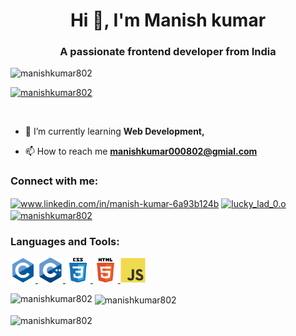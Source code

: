 <h1 align="center">Hi 👋, I'm Manish kumar</h1>
<h3 align="center">A passionate frontend developer from India</h3>

<p align="left"> <img src="https://komarev.com/ghpvc/?username=manishkumar802&label=Profile%20views&color=0e75b6&style=flat" alt="manishkumar802" /> </p>

<p align="left"> <a href="https://github.com/ryo-ma/github-profile-trophy"><img src="https://github-profile-trophy.vercel.app/?username=manishkumar802" alt="manishkumar802" /></a> </p>

<p align="left"> <a href="https://twitter.com/" target="blank"><img src="https://img.shields.io/twitter/follow/?logo=twitter&style=for-the-badge" alt="" /></a> </p>

- 🌱 I’m currently learning **Web Development,**

- 📫 How to reach me **manishkumar000802@gmial.com**

<h3 align="left">Connect with me:</h3>
<p align="left">
<a href="https://linkedin.com/in/manish-kumar-6a93b124b" target="blank"><img align="center" src="https://raw.githubusercontent.com/rahuldkjain/github-profile-readme-generator/master/src/images/icons/Social/linked-in-alt.svg" alt="www.linkedin.com/in/manish-kumar-6a93b124b" height="30" width="40" /></a>
<a href="https://instagram.com/lucky_lad_0.o" target="blank"><img align="center" src="https://raw.githubusercontent.com/rahuldkjain/github-profile-readme-generator/master/src/images/icons/Social/instagram.svg" alt="lucky_lad_0.o" height="30" width="40" /></a>
<a href="https://www.codechef.com/users/manishkumar802" target="blank"><img align="center" src="https://cdn.jsdelivr.net/npm/simple-icons@3.1.0/icons/codechef.svg" alt="manishkumar802" height="30" width="40" /></a>
</p>

<h3 align="left">Languages and Tools:</h3>
<p align="left"> <a href="https://www.cprogramming.com/" target="_blank" rel="noreferrer"> <img src="https://raw.githubusercontent.com/devicons/devicon/master/icons/c/c-original.svg" alt="c" width="40" height="40"/> </a> <a href="https://www.w3schools.com/cpp/" target="_blank" rel="noreferrer"> <img src="https://raw.githubusercontent.com/devicons/devicon/master/icons/cplusplus/cplusplus-original.svg" alt="cplusplus" width="40" height="40"/> </a> <a href="https://www.w3schools.com/css/" target="_blank" rel="noreferrer"> <img src="https://raw.githubusercontent.com/devicons/devicon/master/icons/css3/css3-original-wordmark.svg" alt="css3" width="40" height="40"/> </a> <a href="https://www.w3.org/html/" target="_blank" rel="noreferrer"> <img src="https://raw.githubusercontent.com/devicons/devicon/master/icons/html5/html5-original-wordmark.svg" alt="html5" width="40" height="40"/> </a> <a href="https://developer.mozilla.org/en-US/docs/Web/JavaScript" target="_blank" rel="noreferrer"> <img src="https://raw.githubusercontent.com/devicons/devicon/master/icons/javascript/javascript-original.svg" alt="javascript" width="40" height="40"/> </a> </p>

<p><img align="left" src="https://github-readme-stats.vercel.app/api/top-langs?username=manishkumar802&show_icons=true&locale=en&layout=compact" alt="manishkumar802" /></p>

<p>&nbsp;<img align="center" src="https://github-readme-stats.vercel.app/api?username=manishkumar802&show_icons=true&locale=en" alt="manishkumar802" /></p>

<p><img align="center" src="https://github-readme-streak-stats.herokuapp.com/?user=manishkumar802&" alt="manishkumar802" /></p>
